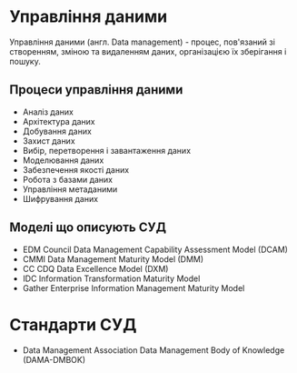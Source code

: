 # Управління даними
Управління даними (англ. Data management) - процес,
пов'язаний зі створенням, зміною та видаленням даних,
організацією їх зберігання і пошуку.

## Процеси управління даними
* Аналіз даних
* Архітектура даних
* Добування даних
* Захист даних
* Вибір, перетворення і завантаження даних
* Моделювання даних
* Забезпечення якості даних
* Робота з базами даних
* Управління метаданими
* Шифрування даних

## Моделі що описують СУД
* EDM Council Data Management Capability Assessment Model (DCAM)
* CMMI Data Management Maturity Model (DMM)
* CC CDQ Data Excellence Model (DXM)
* IDC Information Transformation Maturity Model
* Gather Enterprise Information Management Maturity Model

# Стандарти СУД
* Data Management Association Data Management Body of Knowledge (DAMA-DMBOK)


